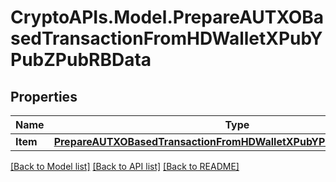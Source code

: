 # CryptoAPIs.Model.PrepareAUTXOBasedTransactionFromHDWalletXPubYPubZPubRBData

## Properties

Name | Type | Description | Notes
------------ | ------------- | ------------- | -------------
**Item** | [**PrepareAUTXOBasedTransactionFromHDWalletXPubYPubZPubRBDataItem**](PrepareAUTXOBasedTransactionFromHDWalletXPubYPubZPubRBDataItem.md) |  | 

[[Back to Model list]](../README.md#documentation-for-models) [[Back to API list]](../README.md#documentation-for-api-endpoints) [[Back to README]](../README.md)


